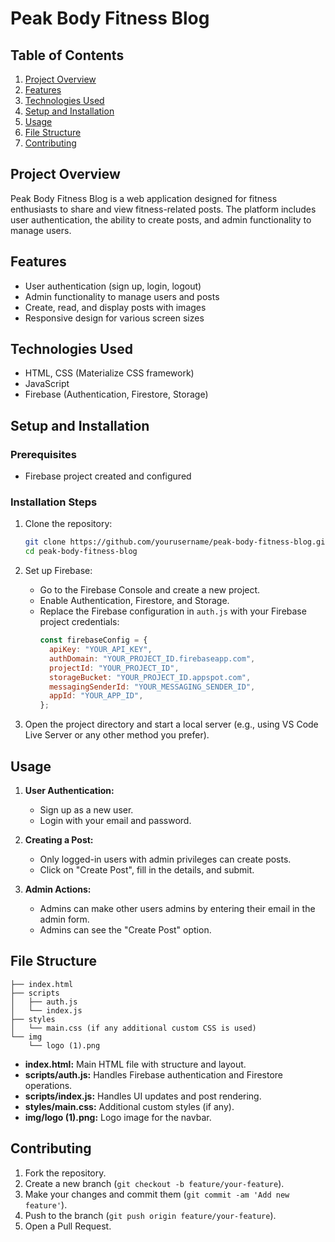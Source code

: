 # Peak Body Fitness Blog

## Table of Contents
1. [Project Overview](#project-overview)
2. [Features](#features)
3. [Technologies Used](#technologies-used)
4. [Setup and Installation](#setup-and-installation)
5. [Usage](#usage)
6. [File Structure](#file-structure)
7. [Contributing](#contributing)


## Project Overview

Peak Body Fitness Blog is a web application designed for fitness enthusiasts to share and view fitness-related posts. The platform includes user authentication, the ability to create posts, and admin functionality to manage users.

## Features

- User authentication (sign up, login, logout)
- Admin functionality to manage users and posts
- Create, read, and display posts with images
- Responsive design for various screen sizes

## Technologies Used

- HTML, CSS (Materialize CSS framework)
- JavaScript
- Firebase (Authentication, Firestore, Storage)

## Setup and Installation

### Prerequisites

- Firebase project created and configured

### Installation Steps

1. Clone the repository:
   ```sh
   git clone https://github.com/yourusername/peak-body-fitness-blog.git
   cd peak-body-fitness-blog
   ```

2. Set up Firebase:

   - Go to the Firebase Console and create a new project.
   - Enable Authentication, Firestore, and Storage.
   - Replace the Firebase configuration in `auth.js` with your Firebase project credentials:
     ```javascript
     const firebaseConfig = {
       apiKey: "YOUR_API_KEY",
       authDomain: "YOUR_PROJECT_ID.firebaseapp.com",
       projectId: "YOUR_PROJECT_ID",
       storageBucket: "YOUR_PROJECT_ID.appspot.com",
       messagingSenderId: "YOUR_MESSAGING_SENDER_ID",
       appId: "YOUR_APP_ID",
     };
     ```

3. Open the project directory and start a local server (e.g., using VS Code Live Server or any other method you prefer).

## Usage

1. **User Authentication:**
   - Sign up as a new user.
   - Login with your email and password.

2. **Creating a Post:**
   - Only logged-in users with admin privileges can create posts.
   - Click on "Create Post", fill in the details, and submit.

3. **Admin Actions:**
   - Admins can make other users admins by entering their email in the admin form.
   - Admins can see the "Create Post" option.

## File Structure

```
├── index.html
├── scripts
│   ├── auth.js
│   └── index.js
├── styles
│   └── main.css (if any additional custom CSS is used)
└── img
    └── logo (1).png
```

- **index.html:** Main HTML file with structure and layout.
- **scripts/auth.js:** Handles Firebase authentication and Firestore operations.
- **scripts/index.js:** Handles UI updates and post rendering.
- **styles/main.css:** Additional custom styles (if any).
- **img/logo (1).png:** Logo image for the navbar.

## Contributing

1. Fork the repository.
2. Create a new branch (`git checkout -b feature/your-feature`).
3. Make your changes and commit them (`git commit -am 'Add new feature'`).
4. Push to the branch (`git push origin feature/your-feature`).
5. Open a Pull Request.

